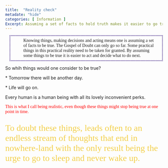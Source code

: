 ```yaml
---
title:  "Reality check"
metadate: "hide"
categories: [ Information ]
Excerpt: Assuming a set of facts to hold truth makes it easier to go trough daily life.
---
```



<p style="margin-left:1em; padding: 0.5em 1em 0.5em 3em; border-width: 2px; border-color: #2b0a78; border-style: dotted; color: 'purple'; font-family: 'Consolas'; align: right; "> Knowing things, making decisions and acting means one is assuming a set of facts to be true.  The Gospel of Doubt can only go so far. Some practical things in this practical reality need to be taken for granted. By assuming some things to be true it is easier to act and decide what to do next.</p>

So whih things would one consider to be true?

<p class="text-danger">* Tomorrow there will be another day. </p>

<p class="lead">* Life will go on.</p>

Every human is a human being with all its lovely inconvenient perks.


<p style="color: red; font-family: 'Calibri';"> This is what I call being realistic, even though these things might stop being true at one point in time. </p>

<p style="color: #f2cf4a; font-family: 'Consolas'; font-size: 2em;">To doubt these things, leads often to an endless stream of thoughts that end in <abbr>nowhere-land</abbr> with the only result being the urge to go to sleep and never wake up. </p>
